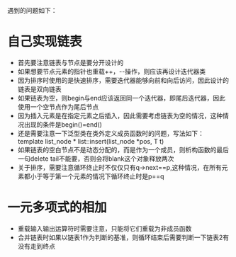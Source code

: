 遇到的问题如下：
# 自己实现链表
- 首先要注意链表与节点是要分开设计的
- 如果想要节点元素的指针也重载++，--操作，则应该再设计迭代器类
- 因为排序时使用的是快速排序，需要迭代器能够向前和向后访问，因此设计的链表是双向链表
- 如果链表为空，则begin与end应该返回同一个迭代器，即尾后迭代器，因此使用一个空节点作为尾后节点
- 因为插入元素是在指定元素之后插入，因此需要考虑链表为空的情况，这种情况出现的条件是begin()=end()
- 还是需要注意一下泛型类在类外定义成员函数时的问题，写法如下：
	template <typename T>
    list_node<T> * list<T>::insert(list_node<T> *pos, T t)
- 如果链表的空白节点不是动态分配的，而是作为一个成员，则析构函数的最后一句delete tail不能要，否则会将blank这个对象释放两次
- 关于排序，需要注意循环终止时不仅仅只有q->next==p,这种情况，在所有元素都小于等于第一个元素的情况下循环终止时是p==q

# 一元多项式的相加
- 重载输入输出运算符时需要注意，只能将它们重载为非成员函数
- 合并链表时如果以链表1作为判断的基准，则循环结束后需要判断一下链表2有没有走到终点
 
